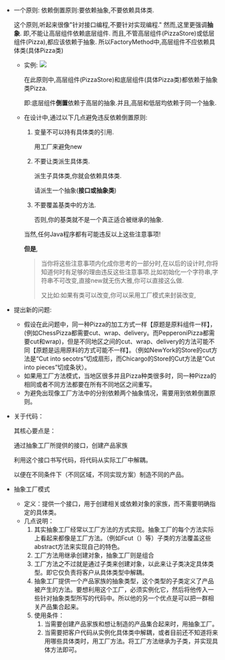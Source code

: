 - 一个原则:
    依赖倒置原则:要依赖抽象,不要依赖具体类.

    这个原则,听起来很像"针对接口编程,不要针对实现编程."
    然而,这里更强调**抽象**.
    即,不能让高层组件依赖底层组件.
    而且,不管高层组件(PizzaStore)或低层组件(Pizza),都应该依赖于抽象.
    所以FactoryMethod中,高层组件不应依赖具体类(具体Pizza类)

    - 实例:
        ![](E:\JavaProjects\DesignPatterns\src\main\java\FactoryPattern\FactoryPattern\FactoryPattern0.jpg)

        在此原则中,高层组件(PizzaStore)和底层组件(具体Pizza类)都依赖于抽象类Pizza.

        即:底层组件**倒置**依赖于高层的抽象.并且,高层和低层均依赖于同一个抽象.

    -   在设计中,通过以下几点避免违反依赖倒置原则:

        1.  变量不可以持有具体类的引用.

            用工厂来避免new

        2.  不要让类派生具体类.

            派生子具体类,你就会依赖具体类.

            请派生一个抽象(**接口或抽象类**)

        3.  不要覆盖基类中的方法.

            否则,你的基类就不是一个真正适合被继承的抽象.

         当然,任何Java程序都有可能违反以上这些注意事项!

        

        **但是**,

        >   当你将这些注意事项内化成你思考的一部分时,在以后的设计时,你将知道何时有足够的理由违反这些注意事项.比如初始化一个字符串,字符串不可改变,直接new就无伤大雅,你可以直接这么做.
        >
        >   
        >
        >   又比如:如果有类可以改变,你可以采用工厂模式来封装改变,

-   提出新的问题:

    -   假设在此问题中，同一种Pizza的加工方式一样【原题是原料组件一样】，(例如ChessPizza都需要cut、wrap、delivery。而PepperoniPizza都需要cut和wrap)，但是不同地区之间的cut、wrap、delivery的方法可能不同【原题是运用原料的方式可能不一样】。（例如NewYork的Store的cut方法是“Cut into secotrs”切成扇形，而Chicargo的Store的Cut方法是“Cut into pieces”切成条状）。
    -   如果用工厂方法模式，当地区很多并且Pizza种类很多时，同一种Pizza的相同或者不同方法都要在所有不同地区之间重写。
    -   为避免出现像工厂方法中的分别依赖两个抽象情况，需要用到依赖倒置原则。

-   关于代码：

    其核心要点是：

    通过抽象工厂所提供的接口，创建产品家族

    利用这个接口书写代码，将代码从实际工厂中解耦。

    以便在不同条件下（不同区域，不同实现方案）制造不同的产品。

-   抽象工厂模式

    -   定义：提供一个接口，用于创建相关或依赖对象的家族，而不需要明确指定的具体类。
    -   几点说明：
        1.  其实抽象工厂经常以工厂方法的方式实现。抽象工厂的每个方法实际上看起来都像是工厂方法。（例如Fcut（）等）子类的方法覆盖这些abstract方法来实现自己的特色。
        2.  工厂方法用继承创建对象，抽象工厂则是组合
        3.  工厂方法之不过就是通过子类来创建对象，以此来让子类决定具体类型。即它仅负责将客户从具体类型中解耦。
        4.  抽象工厂提供一个产品家族的抽象类型，这个类型的子类定义了产品被产生的方法。要想利用这个工厂，必须实例化它，然后将他传入一些针对抽象类型所写的代码中。所以他的另一个优点是可以把一群相关产品集合起来。
        5.  使用条件：
            1.  当需要创建产品家族和想让制造的产品集合起来时，用抽象工厂。
            2.  当需要把客户代码从实例化具体类中解耦，或者目前还不知道将来用哪些具体类时，用工厂方法。将工厂方法继承为子类，并实现具体方法即可。